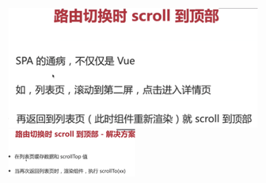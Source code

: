 <img src="../image/image-20220714201635611.png" alt="image-20220714201635611" style="zoom:50%;" />

<img src="../image/image-20220714201729629.png" alt="image-20220714201729629" style="zoom:25%;" />